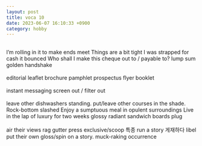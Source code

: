 ```yaml
---
layout: post
title: voca 10
date: 2023-06-07 16:10:33 +0900
category: hobby
---
```

<br/>
I’m rolling in it
to make ends meet
Things are a bit tight
I was strapped for cash
it bounced
Who shall I make this cheque out to / payable to?
lump sum
golden handshake
<br/>
<br/>
editorial
leaflet
brochure
pamphlet
prospectus
flyer
booklet
<br/>
<br/>
instant messaging
screen out / filter out
<br/>
<br/>
leave other dishwashers standing. 
put/leave other courses in the shade.
Rock-bottom
slashed
Enjoy a sumptuous meal in opulent surroundings
Live in the lap of luxury for two weeks
glossy
radiant
sandwich boards
plug
<br/>
<br/>
air their views
rag
gutter press
exclusive/scoop 특종
run a story 게재하다
libel
put their own gloss/spin on a story.
muck-raking
occurrence